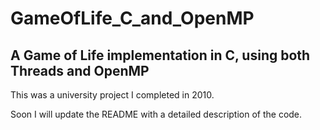 # GameOfLife_C_and_OpenMP

## A Game of Life implementation in C, using both Threads and OpenMP

This was a university project I completed in 2010. 

Soon I will update the README with a detailed description of the code.
